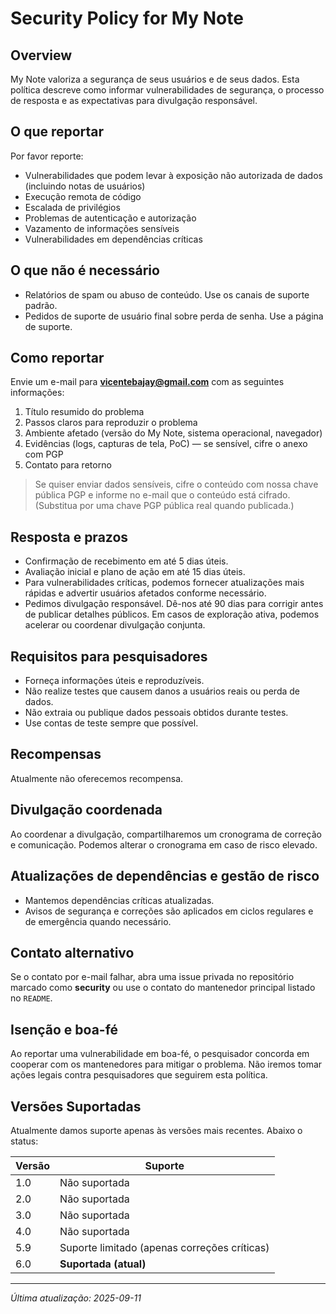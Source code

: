 # Security Policy for My Note

## Overview

My Note valoriza a segurança de seus usuários e de seus dados. Esta política descreve como informar vulnerabilidades de segurança, o processo de resposta e as expectativas para divulgação responsável.

## O que reportar

Por favor reporte:

* Vulnerabilidades que podem levar à exposição não autorizada de dados (incluindo notas de usuários)
* Execução remota de código
* Escalada de privilégios
* Problemas de autenticação e autorização
* Vazamento de informações sensíveis
* Vulnerabilidades em dependências críticas

## O que não é necessário

* Relatórios de spam ou abuso de conteúdo. Use os canais de suporte padrão.
* Pedidos de suporte de usuário final sobre perda de senha. Use a página de suporte.

## Como reportar

Envie um e-mail para **vicentebajay@gmail.com** com as seguintes informações:

1. Título resumido do problema
2. Passos claros para reproduzir o problema
3. Ambiente afetado (versão do My Note, sistema operacional, navegador)
4. Evidências (logs, capturas de tela, PoC) — se sensível, cifre o anexo com PGP
5. Contato para retorno

> Se quiser enviar dados sensíveis, cifre o conteúdo com nossa chave pública PGP e informe no e-mail que o conteúdo está cifrado. (Substitua por uma chave PGP pública real quando publicada.)

## Resposta e prazos

* Confirmação de recebimento em até 5 dias úteis.
* Avaliação inicial e plano de ação em até 15 dias úteis.
* Para vulnerabilidades críticas, podemos fornecer atualizações mais rápidas e advertir usuários afetados conforme necessário.
* Pedimos divulgação responsável. Dê-nos até 90 dias para corrigir antes de publicar detalhes públicos. Em casos de exploração ativa, podemos acelerar ou coordenar divulgação conjunta.

## Requisitos para pesquisadores

* Forneça informações úteis e reproduzíveis.
* Não realize testes que causem danos a usuários reais ou perda de dados.
* Não extraia ou publique dados pessoais obtidos durante testes.
* Use contas de teste sempre que possível.

## Recompensas

Atualmente não oferecemos recompensa.

## Divulgação coordenada

Ao coordenar a divulgação, compartilharemos um cronograma de correção e comunicação. Podemos alterar o cronograma em caso de risco elevado.

## Atualizações de dependências e gestão de risco

* Mantemos dependências críticas atualizadas.
* Avisos de segurança e correções são aplicados em ciclos regulares e de emergência quando necessário.

## Contato alternativo

Se o contato por e-mail falhar, abra uma issue privada no repositório marcado como **security** ou use o contato do mantenedor principal listado no `README`.

## Isenção e boa-fé

Ao reportar uma vulnerabilidade em boa-fé, o pesquisador concorda em cooperar com os mantenedores para mitigar o problema. Não iremos tomar ações legais contra pesquisadores que seguirem esta política.

## Versões Suportadas

Atualmente damos suporte apenas às versões mais recentes. Abaixo o status:

| Versão | Suporte                                      |
| ------ | -------------------------------------------- |
| 1.0    | Não suportada                                |
| 2.0    | Não suportada                                |
| 3.0    | Não suportada                                |
| 4.0    | Não suportada                                |
| 5.9    | Suporte limitado (apenas correções críticas) |
| 6.0    | **Suportada (atual)**                        |

---

*Última atualização: 2025-09-11*
